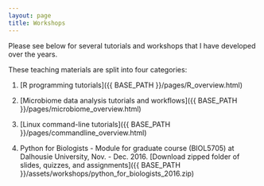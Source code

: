 ```yaml
---
layout: page
title: Workshops
---
```


Please see below for several tutorials and workshops that I have developed over the years.

These teaching materials are split into four categories:

1. [R programming tutorials]({{ BASE_PATH }}/pages/R_overview.html)

2. [Microbiome data analysis tutorials and workflows]({{ BASE_PATH }}/pages/microbiome_overview.html)

2. [Linux command-line tutorials]({{ BASE_PATH }}/pages/commandline_overview.html)

3. Python for Biologists - Module for graduate course (BIOL5705) at Dalhousie University, Nov. - Dec. 2016. [Download zipped folder of slides, quizzes, and assignments]({{ BASE_PATH }}/assets/workshops/python_for_biologists_2016.zip)

